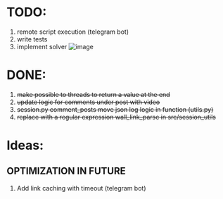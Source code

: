 # TODO:
1. remote script execution (telegram bot)
2. write tests
3. implement solver
  ![image](https://user-images.githubusercontent.com/121894248/215234027-4747d9ea-137f-460d-875a-09445758e2e3.png)

# DONE:
 1. ~~make possible to threads to return a value at the end~~
 2. ~~update logic for comments under post with video~~
 3. ~~session.py comment_posts move json log logic in function (utils.py)~~
 4. ~~replace with a regular expression wall_link_parse in src/session_utils~~

# Ideas:
## OPTIMIZATION IN FUTURE
1. Add link caching with timeout (telegram bot) 
